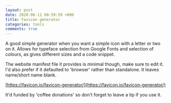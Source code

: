 ```yaml
---
layout: post
date: 2020-06-11 08:59:59 +000
title: Favicon generator
categories: tools
comments: true
---
```


A good simple generator when you want a simple icon with a letter or two on it. Allows for typeface selection from Google Fonts and selection of colours, as gives different sizes and a code snippet. 

The website manifest file it provides is minimal though, make sure to edit it. I'd also prefer if it defaulted to 'browser' rather than standalone. It leaves name/short name blank. 

[https://favicon.io/favicon-generator/](https://favicon.io/favicon-generator/)

It'd funded by 'coffee donations' so don't forget to leave a tip if you use it. 
